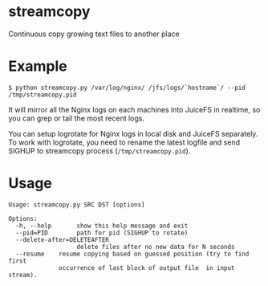 # streamcopy
Continuous copy growing text files to another place

# Example

```
$ python streamcopy.py /var/log/nginx/ /jfs/logs/`hostname`/ --pid /tmp/streamcopy.pid
```

It will mirror all the Nginx logs on each machines into JuiceFS in realtime, so you can grep or tail the most recent logs.

You can setup logrotate for Nginx logs in local disk and JuiceFS separately. To work with logrotate, you need to rename the latest logfile and send SIGHUP to streamcopy process (`/tmp/streamcopy.pid`).

# Usage

```
Usage: streamcopy.py SRC DST [options]

Options:
  -h, --help       show this help message and exit
  --pid=PID        path for pid (SIGHUP to rotate)
  --delete-after=DELETEAFTER
                   delete files after no new data for N seconds  
  --resume    resume copying based on guessed position (try to find first
              occurrence of last block of output file  in input stream).
```
